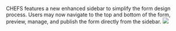 CHEFS features a new enhanced sidebar to simplify the form design process. Users may now navigate to the top and bottom of the form, preview, manage, and publish the form directly from the sidebar. 
![](C:\Users\ayobami.idowu\Downloads\a.png)